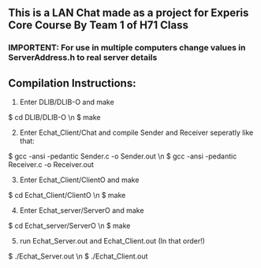 
## This is a LAN Chat made as a project for Experis Core Course By Team 1 of H71 Class ##


### IMPORTENT: For use in multiple computers change values in ServerAddress.h to real server details ###

## Compilation Instructions: ##

1. Enter DLIB/DLIB-O and make

$ cd DLIB/DLIB-O \n
$ make

2. Enter Echat_Client/Chat and compile Sender and Receiver seperatly like that:

$ gcc -ansi -pedantic Sender.c -o Sender.out \n
$ gcc -ansi -pedantic Receiver.c -o Receiver.out

3. Enter Echat_Client/ClientO and make

$ cd Echat_Client/ClientO \n
$ make

4. Enter Echat_server/ServerO and make

$ cd Echat_server/ServerO \n
$ make

5. run Echat_Server.out and Echat_Client.out (In that order!)

$ ./Echat_Server.out \n
$ ./Echat_Client.out